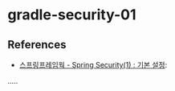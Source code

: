 gradle-security-01
==================

References
----------
- [스프링프레임웍 - Spring Security(1) : 기본 설정](https://offbyone.tistory.com/88 "스프링프레임웍 - Spring Security(1) : 기본 설정"):

.....

